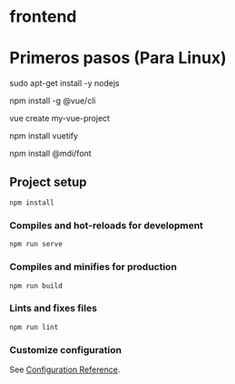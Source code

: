 # frontend

# Primeros pasos (Para Linux)
sudo apt-get install -y nodejs

npm install -g @vue/cli

vue create my-vue-project

npm install vuetify

npm install @mdi/font

## Project setup
```
npm install
```

### Compiles and hot-reloads for development
```
npm run serve
```

### Compiles and minifies for production
```
npm run build
```

### Lints and fixes files
```
npm run lint
```

### Customize configuration
See [Configuration Reference](https://cli.vuejs.org/config/).
